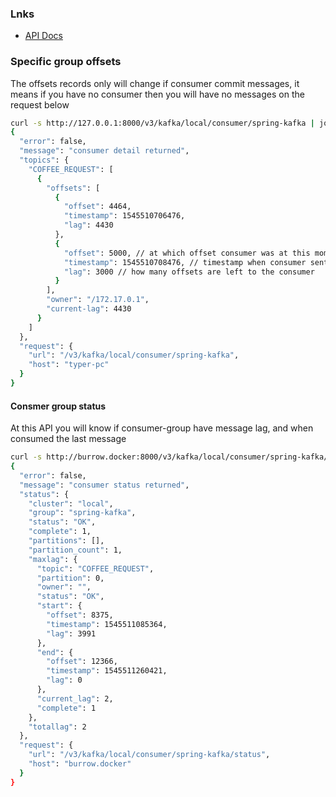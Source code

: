 ### Lnks
* [API Docs](https://github.com/linkedin/Burrow/wiki/HTTP-Endpoint)

### Specific group offsets

The offsets records only will change if consumer commit messages, it means if you have no consumer then you will have no messages on the request below

```bash
curl -s http://127.0.0.1:8000/v3/kafka/local/consumer/spring-kafka | jq .
{
  "error": false,
  "message": "consumer detail returned",
  "topics": {
    "COFFEE_REQUEST": [
      {
        "offsets": [
          {
            "offset": 4464,
            "timestamp": 1545510706476,
            "lag": 4430
          },
          {
            "offset": 5000, // at which offset consumer was at this moment
            "timestamp": 1545510708476, // timestamp when consumer sent information to the broker
            "lag": 3000 // how many offsets are left to the consumer
          }
        ],
        "owner": "/172.17.0.1",
        "current-lag": 4430
      }
    ]
  },
  "request": {
    "url": "/v3/kafka/local/consumer/spring-kafka",
    "host": "typer-pc"
  }
}
```

#### Consmer group status
At this API you will know if consumer-group have message lag, and when consumed the last message

```bash
curl -s http://burrow.docker:8000/v3/kafka/local/consumer/spring-kafka/status | jq .
{
  "error": false,
  "message": "consumer status returned",
  "status": {
    "cluster": "local",
    "group": "spring-kafka",
    "status": "OK",
    "complete": 1,
    "partitions": [],
    "partition_count": 1,
    "maxlag": {
      "topic": "COFFEE_REQUEST",
      "partition": 0,
      "owner": "",
      "status": "OK",
      "start": {
        "offset": 8375,
        "timestamp": 1545511085364,
        "lag": 3991
      },
      "end": {
        "offset": 12366,
        "timestamp": 1545511260421,
        "lag": 0
      },
      "current_lag": 2,
      "complete": 1
    },
    "totallag": 2
  },
  "request": {
    "url": "/v3/kafka/local/consumer/spring-kafka/status",
    "host": "burrow.docker"
  }
}
```